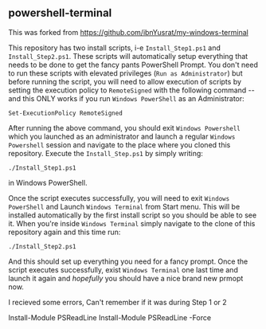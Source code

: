 ## powershell-terminal

This was forked from https://github.com/ibnYusrat/my-windows-terminal

This repository has two install scripts, i-e `Install_Step1.ps1` and `Install_Step2.ps1`. These scripts will automatically setup everything that needs to be done to get the fancy pants PowerShell Prompt. 
You don't need to run these scripts with elevated privileges (`Run as Administrator`) but before running the script,
you will need to allow execution of scripts by setting the execution policy to `RemoteSigned` with the following command -- and this ONLY works if you run `Windows PowerShell` as an Administrator:

`Set-ExecutionPolicy RemoteSigned`

After running the above command, you should exit `Windows Powershell` which you launched as an administrator and launch a regular `Windows Powershell` session and navigate to the place where you cloned this repository. Execute the `Install_Step.ps1` by simply writing:

`./Install_Step1.ps1` 

in Windows PowerShell.

Once the script executes successfully, you will need to exit `Windows PowerShell` and Launch `Windows Terminal` from Start menu. This will be installed automatically by the first install script so you should be able to see it. When you're inside `Windows Terminal` simply navigate to the clone of this repository again and this time run:

`./Install_Step2.ps1`

And this should set up everything you need for a fancy prompt. Once the script executes successfully, exist `Windows Terminal` one last time and launch it again and *hopefully* you should have a nice brand new prmopt now.

I recieved some errors, Can't remember if it was during Step 1 or 2

Install-Module PSReadLine
Install-Module PSReadLine -Force
